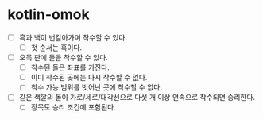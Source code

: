 # kotlin-omok

- [ ] 흑과 백이 번갈아가며 착수할 수 있다.
  - [ ] 첫 순서는 흑이다.
- [ ] 오목 판에 돌을 착수할 수 있다. 
  - [ ] 착수된 돌은 좌표를 가진다.
  - [ ] 이미 착수된 곳에는 다시 착수할 수 없다.
  - [ ] 착수 가능 범위를 벗어난 곳에 착수할 수 없다.
- [ ] 같은 색깔의 돌이 가로/세로/대각선으로 다섯 개 이상 연속으로 착수되면 승리한다.
  - [ ] 장목도 승리 조건에 포함된다.
